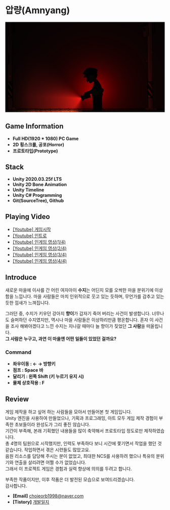 # 압량(Amnyang)

![Police](https://github.com/Daek-You/2022_Winter_GameProject/blob/main/Police.png)

## Game Information
- __Full HD(1920 * 1080) PC Game__
- __2D 횡스크롤, 공포(Horror)__
- __프로토타입(Prototype)__  


## Stack
- __Unity 2020.03.25f LTS__
- __Unity 2D Bone Animation__
- __Unity Timeline__
- __Unity C# Programming__
- __Git(SourceTree), Github__  

## Playing Video
- [[Youtube] 게임시작 ](https://youtu.be/0dgfRczrXq8)
- [[Youtube] 인트로 ](https://youtu.be/N09RFL4iDFo)
- [[Youtube] 인게임 영상(1/4) ](https://youtu.be/3HoPsVDp_Ko)
- [[Youtube] 인게임 영상(2/4) ](https://youtu.be/iE3FMP8qmak)
- [[Youtube] 인게임 영상(3/4) ](https://youtu.be/ZNIjoALAd_E)
- [[Youtube] 인게임 영상(4/4) ](https://youtu.be/f10MbvSExGI)  


## Introduce  
새로운 마을에 이사를 간 어린 여자아이 **수지**는 어딘지 모를 오싹한 마을 분위기에 이상함을 느낍니다. 마을 사람들은 마치 인위적으로 웃고 있는 듯하며, 무언가를 감추고 있는 듯한 낌새가 느껴집니다.

그러던 중, 수지가 키우던 강아지 **향이**가 갑자기 죽어 버리는 사건이 발생합니다.
너무나도 슬퍼하던 수지였지만, 역시나 마을 사람들은 이상하리만큼 평온합니다.
혼자 이 사건을 조사 해봐야겠다고 느낀 수지는 지나갈 때마다 늘 향이가 짖었던 **그 사람**을 떠올립니다.  
**그 사람은 누구고, 과연 이 마을엔 어떤 일들이 있었던 걸까요?**  

### Command
* __좌우이동 : ← → 방향키__
* __점프 : Space 바__
* __달리기 : 왼쪽 Shift (키 누르기 유지 시)__
* __물체 상호작용 : F__  


## Review  
게임 제작을 하고 싶어 하는 사람들을 모아서 만들어본 첫 게임입니다.  
Unity 엔진을 사용하여 만들었으나, 기획과 프로그래밍, 아트 모두 게임 제작 경험이 부족한 초보들이라 완성도가 그리 좋진 않습니다.  
기간이 부족해, 본래 기획했던 내용들을 많이 축약해서 프로토타입 정도로만 제작하였습니다.  
총 4명의 팀원으로 시작했지만, 인력도 부족하다 보니 시간에 쫓기면서 작업을 했던 것 같습니다. 작업하면서 겪은 시련들도 많았고요.  
음원 리소스를 담당해 주시는 분이 없었고, 최대한 NCS를 사용하려 했으나 특유의 분위기와 연출을 살리려면 어쩔 수가 없었습니다.  
그래서 이 프로젝트 게임은 경험과 실력 향상에 의의를 두려고 합니다.  

부족한 작품이지만, 이후 작품은 더 발전된 모습으로 보여드리겠습니다.  
감사합니다.  


- __[Email]__ choieorb1998@naver.com
- __[Tistory]__ [개발일지](https://daekyoulibrary.tistory.com/category/%EA%B2%8C%EC%9E%84%EA%B0%9C%EB%B0%9C/%EA%B2%8C%EC%9E%84%EA%B0%9C%EB%B0%9C%20%EC%9D%BC%EC%A7%80)
